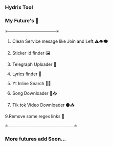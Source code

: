 ### Hydrix Tool

### My Future's 🌟
⍟────────────────⍟

1. Clean Service mesage like Join and Left.⚠️👁️‍🗨️

2. Sticker id finder 🖼️

3. Telegraph Uploader 📜

4. Lyrics finder 🎼

5. Yt Inline Search 🔴🔎

6. Song Downloader 🎵📥

7. Tik tok Video Downloader ⚫📥

9.Remove some regex links 🔗

⍟──────────────────────⍟
### More futures add Soon...
